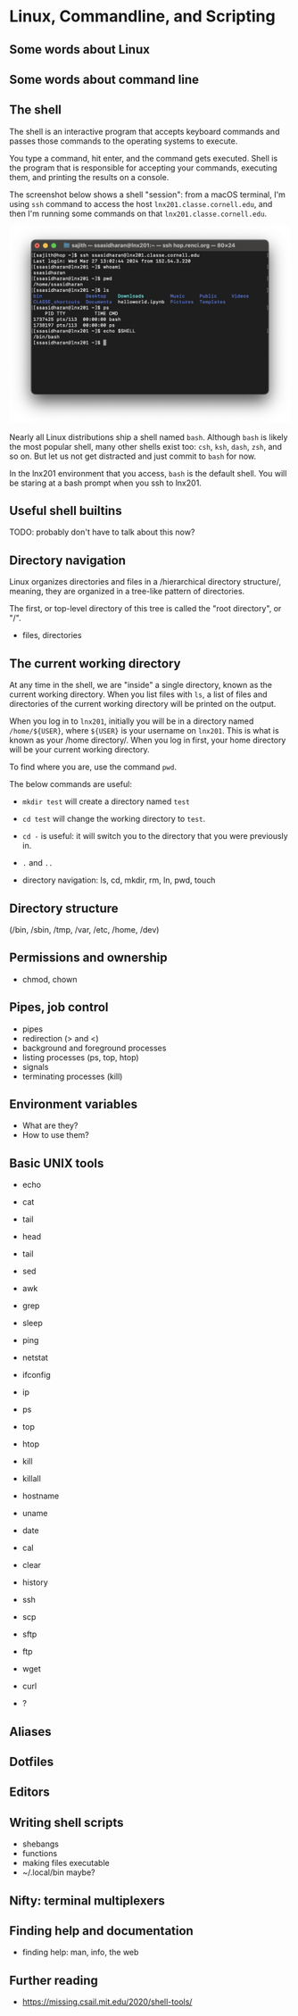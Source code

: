 # Linux, Commandline, and Scripting

## Some words about Linux


## Some words about command line




## The shell

The shell is an interactive program that accepts keyboard commands and
passes those commands to the operating systems to execute.

You type a command, hit enter, and the command gets executed.  Shell
is the program that is responsible for accepting your commands,
executing them, and printing the results on a console.

The screenshot below shows a shell "session": from a macOS terminal,
I'm using `ssh` command to access the host
`lnx201.classe.cornell.edu`, and then I'm running some commands on
that `lnx201.classe.cornell.edu`.

![a shell session](./lnx201.png)

Nearly all Linux distributions ship a shell named `bash`.  Although
`bash` is likely the most popular shell, many other shells exist too:
`csh`, `ksh`, `dash`, `zsh`, and so on.  But let us not get distracted
and just commit to `bash` for now.

In the lnx201 environment that you access, `bash` is the default
shell. You will be staring at a bash prompt when you ssh to lnx201.


## Useful shell builtins

TODO: probably don't have to talk about this now?


## Directory navigation

Linux organizes directories and files in a /hierarchical directory
structure/, meaning, they are organized in a tree-like pattern of
directories.

The first, or top-level directory of this tree is called the "root
directory", or "/".


- files, directories

## The current working directory

At any time in the shell, we are "inside" a single directory, known as
the current working directory.  When you list files with `ls`, a list
of files and directories of the current working directory will be
printed on the output.

When you log in to `lnx201`, initially you will be in a directory
named `/home/${USER}`, where `${USER}` is your username on `lnx201`.
This is what is known as your /home directory/.  When you log in
first, your home directory will be your current working directory. 

To find where you are, use the command `pwd`.

The below commands are useful:

- `mkdir test` will create a directory named `test`
- `cd test` will change the working directory to `test`.
- `cd -` is useful: it will switch you to the directory that you were
  previously in.


- `.` and `..`
- directory navigation: ls, cd, mkdir, rm, ln, pwd, touch

## Directory structure

 (/bin, /sbin, /tmp, /var, /etc, /home, /dev)

## Permissions and ownership

- chmod, chown


## Pipes, job control

- pipes
- redirection (> and <)
- background and foreground processes
- listing processes (ps, top, htop)
- signals
- terminating processes (kill)


## Environment variables

- What are they?
- How to use them?


## Basic UNIX tools

- echo

- cat
- tail

- head
- tail

- sed
- awk
- grep
- sleep

- ping
- netstat

- ifconfig
- ip

- ps
- top
- htop
- kill
- killall

- hostname
- uname


- date
- cal

- clear
- history

- ssh
- scp
- sftp
- ftp
- wget
- curl

- ?

## Aliases


## Dotfiles


## Editors


## Writing shell scripts

- shebangs
- functions
- making files executable
- ~/.local/bin maybe?


## Nifty: terminal multiplexers


## Finding help and documentation

- finding help: man, info, the web


## Further reading

- https://missing.csail.mit.edu/2020/shell-tools/
